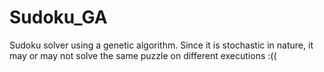 # Sudoku_GA

Sudoku solver using a genetic algorithm. Since it is stochastic in nature, it may or may not solve the same puzzle on different executions :((

